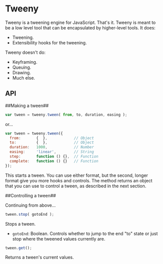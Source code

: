 Tweeny
===

Tweeny is a tweening engine for JavaScript.  That's it.  Tweeny is meant to be a low level tool that can be encapsulated by higher-level tools.  It does:

  * Tweening.
  * Extensibility hooks for the tweening.

Tweeny doesn't do:

  * Keyframing.
  * Queuing.
  * Drawing.
  * Much else.

API
---

##Making a tween##

```javascript
var tween = tweeny.tween( from, to, duration, easing );
````

or...

````javascript
var tween = tweeny.tween({
  from:       {  },            // Object
  to:         {  },            // Object
  duration:   1000,            // Number
  easing:     'linear',        // String
  step:       function () {},  // Function
  complete:   function () {}   // Function
});
````

This starts a tween.  You can use either format, but the second, longer format give you more hooks and controls.  The method returns an object that you can use to control a tween, as described in the next section.

##Controlling a tween##

Continuing from above...

````javascript
tween.stop( gotoEnd );
````

Stops a tween.

  * `gotoEnd`: Boolean.  Controls whether to jump to the end "to" state or just stop where the tweened values currently are.

````javascript
tween.get();
````

Returns a tween's current values.
